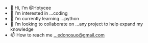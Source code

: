 - 👋 Hi, I’m @Hotycee
- 👀 I’m interested in ...coding
- 🌱 I’m currently learning ...python
- 💞️ I’m looking to collaborate on ...any project to help expand my knowledge
- 📫 How to reach me ...edonosuo@gmail.com

<!---
Hotycee/Hotycee is a ✨ special ✨ repository because its `README.md` (this file) appears on your GitHub profile.
You can click the Preview link to take a look at your changes.
--->
